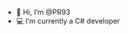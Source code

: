 - 👋 Hi, I’m @PR93
- :computer: I’m currently a C# developer 
  
  
    
  
     
    
          
  
  
      
     
  
   
